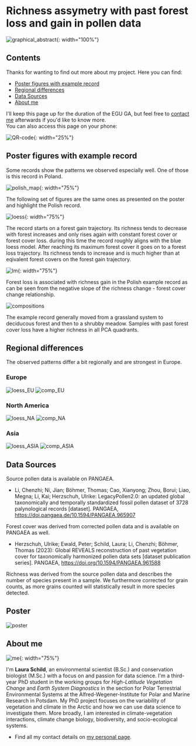 # Richness assymetry with past forest loss and gain in pollen data
![graphical_abstract](/richness_assymetry/figures/graphical_abstract.png){: width="100%"}

## Contents

Thanks for wanting to find out more about my project.
Here you can find:
- [Poster figures with example record](#poster-figures-with-example-record)
- [Regional differences](#regional-differences)
- [Data Sources](#data-sources)
- [About me](#about-me)

I'll keep this page up for the duration of the EGU GA, but feel free to [contact me](#about-me) afterwards if you'd like to know more.  
You can also access this page on your phone:

![QR-code](/richness_assymetry/figures/QR.png){: width="25%"}

## Poster figures with example record

Some records show the patterns we observed especially well. One of those is this record in Poland.

![polish_map](/richness_assymetry/figures/polish_map.png){: width="75%"}

The following set of figures are the same ones as presented on the poster and highlight the Polish record.

![loess](/richness_assymetry/figures/Fig_1_B_polish-1.png){: width="75%"}

The record starts on a forest gain trajectory. Its richness tends to decrease with forest increases and only rises again with constant forest cover or forest cover loss. during this time the record roughly aligns with the blue loess model. After reaching its maximum forest cover it goes on to a forest loss trajectory. Its richness tends to increase and is much higher than at eqivalent forest covers on the forest gain trajectory.

![lm](/richness_assymetry/figures/Fig_2_A_polish-1.png){: width="75%"}

Forest loss is associated with richness gain in the Polish example record as can be seen from the negative slope of the richness change - forest cover change relationship.

![compositions](/richness_assymetry/figures/Fig_3polish_-1.png)

The example record generally moved from a grassland system to deciducous forest and then to a shrubby meadow. Samples with past forest cover loss have a higher richness in all PCA quadrants.

## Regional differences

The observed patterns differ a bit regionally and are strongest in Europe. 

### Europe

![loess_EU](/richness_assymetry/figures/Fig1_EUROPE.png)
![comp_EU](richness_assymetry/figures/Fig_3_EUROPE.png)

### North America

![loess_NA](/richness_assymetry/figures/Fig1_NORTH_AMERICA.png)
![comp_NA](/richness_assymetry/figures/Fig_3_NORTH_AMERICA.png)

### Asia

![loess_ASIA](/richness_assymetry/figures/Fig1_ASIA.png)
![comp_ASIA](/richness_assymetry/figures/Fig_3_ASIA.png) 

## Data Sources

Source pollen data is available on PANGAEA.
- Li, Chenzhi; Ni, Jian; Böhmer, Thomas; Cao, Xianyong; Zhou, Borui; Liao, Megna; Li, Kai; Herzschuh, Ulrike: LegacyPollen2.0: an updated global taxonomically and temporally standardized fossil pollen dataset of 3728 palynological records [dataset]. PANGAEA, https://doi.pangaea.de/10.1594/PANGAEA.965907

Forest cover was derived from corrected pollen data and is available on PANGAEA as well.
- Herzschuh, Ulrike; Ewald, Peter; Schild, Laura; Li, Chenzhi; Böhmer, Thomas (2023): Global REVEALS reconstruction of past vegetation cover for taxonomically harmonized pollen data sets [dataset publication series]. PANGAEA, https://doi.org/10.1594/PANGAEA.961588

Richness was derived from the source pollen data and describes the number of species present in a sample. We furthermore corrected for grain counts, as more grains counted will statistically result in more species detected.

## Poster

![poster](/richness_assymetry/figures/EGU_LS-1.png)


## About me

![me](/richness_assymetry/figures/IMG_3938.JPG){: width="75%"}

I'm **Laura Schild**, an environmental scientist (B.Sc.) and conservation biologist (M.Sc.) with a focus on and passion for data science. 
I'm a third-year PhD student in the working groups for *High-Latitude Vegetation Change* and *Earth System Diagnostics* in the section for Polar Terrestrial Environmental Systems at the Alfred-Wegener-Institute for Polar and Marine Research in Potsdam. My PhD project focuses on the variability of vegetation and climate in the Arctic and how we can use data science to investigate them. More broadly, I am interested in climate-vegetation interactions, climate change biology, biodiversity, and socio-ecological systems.  
- Find all my contact details on [my personal page](https://www.awi.de/ueber-uns/organisation/mitarbeiter/detailseite/laura-schild.html).

